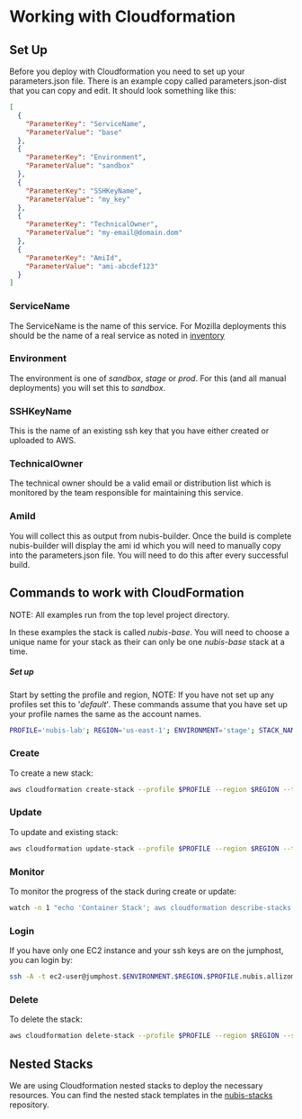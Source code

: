 ﻿# Working with Cloudformation

## Set Up
Before you deploy with Cloudformation you need to set up your parameters.json file. There is an example copy called parameters.json-dist that you can copy and edit. It should look something like this:

```json
[
  {
    "ParameterKey": "ServiceName",
    "ParameterValue": "base"
  },
  {
    "ParameterKey": "Environment",
    "ParameterValue": "sandbox"
  },
  {
    "ParameterKey": "SSHKeyName",
    "ParameterValue": "my_key"
  },
  {
    "ParameterKey": "TechnicalOwner",
    "ParameterValue": "my-email@domain.dom"
  },
  {
    "ParameterKey": "AmiId",
    "ParameterValue": "ami-abcdef123"
  }
]
```

### ServiceName
The ServiceName is the name of this service. For Mozilla deployments this should be the name of a real service as noted in [inventory](https://inventory.mozilla.org/en-US/core/service/)

### Environment
The environment is one of *sandbox*, *stage* or *prod*. For this (and all manual deployments) you will set this to *sandbox*.

### SSHKeyName
This is the name of an existing ssh key that you have either created or uploaded to AWS.

### TechnicalOwner
The technical owner should be a valid email or distribution list which is monitored by the team responsible for maintaining this service.

### AmiId
You will collect this as output from nubis-builder. Once the build is complete nubis-builder will display the ami id which you will need to manually copy into the parameters.json file. You will need to do this after every successful build.

## Commands to work with CloudFormation
NOTE: All examples run from the top level project directory.

In these examples the stack is called *nubis-base*. You will need to choose a unique name for your stack as their can only be one *nubis-base* stack at a time.

##### Set up
Start by setting the profile and region, NOTE: If you have not set up any profiles set this to '*default*'. These commands assume that you have set up your profile names the same as the account names.
```bash
PROFILE='nubis-lab'; REGION='us-east-1'; ENVIRONMENT='stage'; STACK_NAME='nubis-base'
```

### Create
To create a new stack:
```bash
aws cloudformation create-stack --profile $PROFILE --region $REGION --template-body file://nubis/cloudformation/main.json --parameters file://nubis/cloudformation/parameters.$REGION.json --stack-name $STACK_NAME
```

### Update
To update and existing stack:
```bash
aws cloudformation update-stack --profile $PROFILE --region $REGION --template-body file://nubis/cloudformation/main.json --parameters file://nubis/cloudformation/parameters.$REGION.json --stack-name $STACK_NAME
```

### Monitor
To monitor the progress of the stack during create or update:
```bash
watch -n 1 "echo 'Container Stack'; aws cloudformation describe-stacks --region $REGION --profile $PROFILE --query 'Stacks[*].[StackName, StackStatus]' --output text --stack-name $STACK_NAME; echo \"\nStack Resources\"; aws cloudformation describe-stack-resources --region $REGION --profile $PROFILE --stack-name $STACK_NAME --query 'StackResources[*].[LogicalResourceId, ResourceStatus]' --output text"
```

### Login
If you have only one EC2 instance and your ssh keys are on the jumphost, you can login by:
```bash
ssh -A -t ec2-user@jumphost.$ENVIRONMENT.$REGION.$PROFILE.nubis.allizom.org "ssh -A -t ubuntu@$(nubis-consul --region $REGION --profile $PROFILE --stack-name $STACK_NAME --settings nubis/cloudformation/parameters.$REGION.json get-ec2-instance-ip)"
```

### Delete
To delete the stack:
```bash
aws cloudformation delete-stack --profile $PROFILE --region $REGION --stack-name $STACK_NAME
```

## Nested Stacks
We are using Cloudformation nested stacks to deploy the necessary resources. You can find the nested stack templates in the [nubis-stacks](https://github.com/Nubisproject/nubis-stacks) repository.

